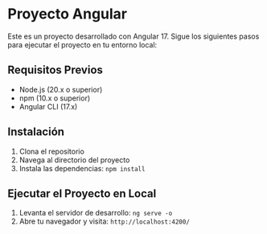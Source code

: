 # Proyecto Angular

Este es un proyecto desarrollado con Angular 17. Sigue los siguientes pasos para ejecutar el proyecto en tu entorno local:

## Requisitos Previos

- Node.js (20.x o superior)
- npm (10.x o superior)
- Angular CLI (17.x)

## Instalación

1. Clona el repositorio
2. Navega al directorio del proyecto
3. Instala las dependencias: `npm install`


## Ejecutar el Proyecto en Local

1. Levanta el servidor de desarrollo: `ng serve -o`
2. Abre tu navegador y visita: `http://localhost:4200/`